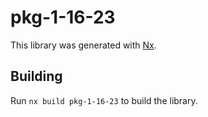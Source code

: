# pkg-1-16-23

This library was generated with [Nx](https://nx.dev).

## Building

Run `nx build pkg-1-16-23` to build the library.
